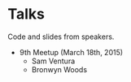 # Talks
Code and slides from speakers.

* 9th Meetup (March 18th, 2015)
	* Sam Ventura
	* Bronwyn Woods
